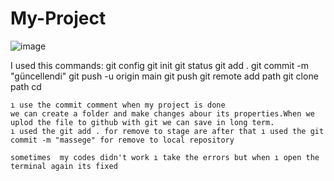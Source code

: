 # My-Project
![image](https://github.com/user-attachments/assets/d729572e-19f8-4ccc-a7de-5bea6ab6be01)

I used this commands:
    git config
    git init
    git status
    git add . 
    git commit -m "güncellendi"
    git push -u origin main
    git push
    git remote add path
    git clone path
    cd

    ı use the commit comment when my project is done
    we can create a folder and make changes abour its properties.When we uplod the file to github with git we can save in long term.
    ı used the git add . for remove to stage are after that ı used the git commit -m "massege" for remove to local repository

    sometimes  my codes didn't work ı take the errors but when ı open the terminal again its fixed